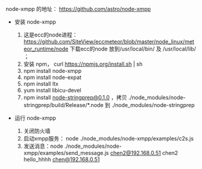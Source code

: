 
node-xmpp 的地址： https://github.com/astro/node-xmpp

* 安装 node-xmpp
  1.	这是ecc的node进程：https://github.com/SiteView/eccmeteor/blob/master/node_linux/meteor_runtime/node
	下载ecc的node 放到/usr/local/bin/ 及 /usr/local/lib/ ；
  2.	安装 npm， curl https://npmjs.org/install.sh | sh
  3.	npm install node-xmpp
  4.	npm install node-expat
  5.	npm install ltx
  6.	yum install libicu-devel
  7.	npm install node-stringprep@0.1.0  ，拷贝 ./node_modules/node-stringprep/build/Release/*.node 到 ./node_modules/node-stringprep
	
* 运行 node-xmpp	
  1.	关闭防火墙
  2.	启动xmpp服务： node ./node_modules/node-xmpp/examples/c2s.js
  3.	发送消息：node ./node_modules/node-xmpp/examples/send_message.js chen2@192.168.0.51 chen2 hello_hhhh chen@192.168.0.51

	